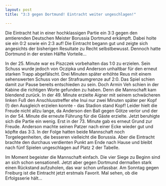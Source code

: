 ```yaml
---
layout: post
title: "3:3 gegen Dortmund! Eintracht weiter ungeschlagen!"

---
```


Die Eintracht hat in einer hochklassigen Partie ein 3:3 gegen den amtierenden Deutschen Meister Borussia Dortmund erkämpft. Dabei holte sie ein 0:2 sowie ein 2:3 auf! Die Eintracht begann gut und zeigte sich angesichts der bisherigen Resultate zu Recht selbstbewusst. Dennoch hatte Dortmund in der ersten Hälfte Vorteile...

In der 25. Minute war es Piszczek vorbehalten das 1:0 zu erzielen. Sein Schuss wurde jedoch von Oczipka und Anderson unhaltbar für den erneut starken Trapp abgefälscht. Drei Minuten später erhöhte Reus mit einem sehenswerten Schuss von der Strafraumgrenze auf 2:0. Das Spiel schien damit zur Pause bereits entschieden zu sein. Doch Armin Veh schien in der Kabine die richtigen Worte gefunden zu haben. Denn die Mannschaft kam blendend zurück. In der 49. Minute erzielte Aigner mit seinem schwächeren linken Fuß den Anschlusstreffer ehe Inui nur zwei Minuten später per Kopf (!) den Ausgleich erzielen konnte - das Stadion stand Kopf! Leider hielt die Freude nicht allzu lange, da Anderson den Ball gegen Götze verlor und der in der 54. Minute die erneute Führung für die Gäste erzielte. Jetzt beruhigte sich die Partie ein wenig. Erst in der 73. Minute gab es erneut Grund zur Freude. Anderson machte seinen Patzer nach einer Ecke wieder gut und köpfte das 3:3. In der Folge hatten beide Mannschaft noch Torgelegenheiten, die besseren vielleicht die Borussia. Aber die Eintracht brachte den durchaus verdienten Punkt am Ende nach Hause und bleibt nach fünf Spielen ungeschlagen auf Platz 2 der Tabelle.  
  
Im Moment begeister die Mannschaft einfach. Die vier Siege zu Beginn sind an sich schon sensationell. Jetzt aber gegen Dortmund dermaßen stark einen Rückstand aufzuholen, das war schon unfassbar. Am Sonntag gegen Freiburg ist die Eintracht jetzt erstmals Favorit. Mal sehen, ob die Erfolgsserie hält...
